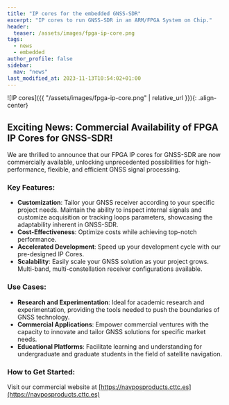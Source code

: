 ```yaml
---
title: "IP cores for the embedded GNSS-SDR"
excerpt: "IP cores to run GNSS-SDR in an ARM/FPGA System on Chip."
header:
  teaser: /assets/images/fpga-ip-core.png
tags:
  - news
  - embedded
author_profile: false
sidebar:
  nav: "news"
last_modified_at: 2023-11-13T10:54:02+01:00  
---
```


![IP cores]({{ "/assets/images/fpga-ip-core.png" | relative_url }}){: .align-center}


## Exciting News: Commercial Availability of FPGA IP Cores for GNSS-SDR!

We are thrilled to announce that our FPGA IP cores for GNSS-SDR are now
commercially available, unlocking unprecedented possibilities for
high-performance, flexible, and efficient GNSS signal processing.

### Key Features:

  * **Customization**: Tailor your GNSS receiver according to your specific
    project needs. Maintain the ability to inspect internal signals and customize
    acquisition or tracking loops parameters, showcasing the adaptability inherent
    in GNSS-SDR.
  * **Cost-Effectiveness**: Optimize costs while achieving top-notch performance.
  * **Accelerated Development**: Speed up your development cycle with our
    pre-designed IP Cores.
  * **Scalability**: Easily scale your GNSS solution as your project grows.
    Multi-band, multi-constellation receiver configurations available.


### Use Cases:
  * **Research and Experimentation**: Ideal for academic research and
    experimentation, providing the tools needed to push the boundaries of GNSS
    technology.
  * **Commercial Applications**: Empower commercial ventures with the capacity to
    innovate and tailor GNSS solutions for specific market needs.
  * **Educational Platforms**: Facilitate learning and understanding for
    undergraduate and graduate students in the field of satellite navigation.


### How to Get Started:

Visit our commercial website at
[https://navposproducts.cttc.es](https://navposproducts.cttc.es)

